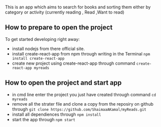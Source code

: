 This is an app which aims to search for books and sorting them either by category or activity (currently reading , Read ,Want to read)

## How to prepare to open the project

To get started developing right away:

* install nodejs from there official site.
* install create-react-app from npm through writing in the Terminal `npm install create-react-app`
* create new project using create-react-app through command  `create-react-app myreads`


## How to  open the project and start app


* in cmd line enter the project you just have created through command `cd myreads`
* remove all the strater file and clone a copy from the reposiry on github through `git clone https://github.com/ShaimaaAKamal/myReads.git`
* install all dependiences through `npm install`
* start the app through `npm start`
